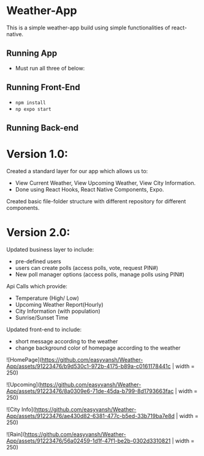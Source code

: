 # Weather-App

This is a simple weather-app build using simple functionalities of react-native.

## Running App
- Must run all three of below:
## Running Front-End
- `npm install`
- `np expo start`
## Running Back-end

# Version 1.0:
Created a standard layer for our app which allows us to:
- View Current Weather, View Upcoming Weather, View City Information.
- Done using React Hooks, React Native Components, Expo.

Created basic file-folder structure with different repository for different components.


# Version 2.0:
Updated business layer to include:
- pre-defined users
- users can create polls (access polls, vote, request PIN#)
- New poll manager options (access polls, manage polls using PIN#)

Api Calls which provide: 
- Temperature (High/ Low)
- Upcoming Weather Report(Hourly)
- City Information (with population)
- Sunrise/Sunset Time

Updated front-end to include:
- short message according to the weather
- change background color of homepage according to the weather

![HomePage](https://github.com/easyvansh/Weather-App/assets/91223476/b9d530c1-972b-4175-b89a-c0161178441c | width = 250)

![Upcoming](https://github.com/easyvansh/Weather-App/assets/91223476/8a0309e6-71de-45da-b799-8d1793663fac | width = 250)

![City Info](https://github.com/easyvansh/Weather-App/assets/91223476/ae430d82-6381-477c-b5ed-33b719ba7e8d | width = 250)

![Rain](https://github.com/easyvansh/Weather-App/assets/91223476/56a02459-1d1f-47f1-be2b-0302d3310821 | width = 250)


